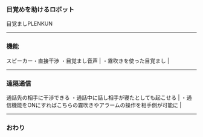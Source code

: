 ### 目覚めを助けるロボット
目覚ましPLENKUN



---


### 機能
スピーカー・直接干渉
・目覚まし音声 | 
・霧吹きを使った目覚まし | 

---


### 遠隔通信

通話先の相手に干渉できる
・通話中に話し相手が寝たとしても起こせる | 
・通信機能をONにすればこちらの霧吹きやアラームの操作を相手側が可能に | 

---


### おわり
